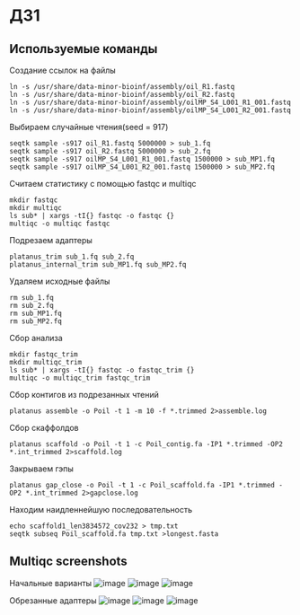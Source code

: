 # ДЗ1
## Используемые команды
Создание ссылок на файлы
```
ln -s /usr/share/data-minor-bioinf/assembly/oil_R1.fastq
ln -s /usr/share/data-minor-bioinf/assembly/oil_R2.fastq
ln -s /usr/share/data-minor-bioinf/assembly/oilMP_S4_L001_R1_001.fastq
ln -s /usr/share/data-minor-bioinf/assembly/oilMP_S4_L001_R2_001.fastq
```    
Выбираем случайные чтения(seed = 917)
```
seqtk sample -s917 oil_R1.fastq 5000000 > sub_1.fq
seqtk sample -s917 oil_R2.fastq 5000000 > sub_2.fq
seqtk sample -s917 oilMP_S4_L001_R1_001.fastq 1500000 > sub_MP1.fq
seqtk sample -s917 oilMP_S4_L001_R2_001.fastq 1500000 > sub_MP2.fq
```        
Считаем статистику с помощью fastqc и multiqc
```
mkdir fastqc
mkdir multiqc
ls sub* | xargs -tI{} fastqc -o fastqc {}
multiqc -o multiqc fastqc
```   
Подрезаем адаптеры
```
platanus_trim sub_1.fq sub_2.fq
platanus_internal_trim sub_MP1.fq sub_MP2.fq
```   
Удаляем исходные файлы
```
rm sub_1.fq
rm sub_2.fq
rm sub_MP1.fq
rm sub_MP2.fq
```    
Сбор анализа
```
mkdir fastqc_trim
mkdir multiqc_trim
ls sub* | xargs -tI{} fastqc -o fastqc_trim {}
multiqc -o multiqc_trim fastqc_trim
```     
Сбор контигов из подрезанных чтений
```
platanus assemble -o Poil -t 1 -m 10 -f *.trimmed 2>assemble.log
```     
Сбор скаффолдов
```
platanus scaffold -o Poil -t 1 -c Poil_contig.fa -IP1 *.trimmed -OP2 *.int_trimmed 2>scaffold.log
```   
Закрываем гэпы
```
platanus gap_close -o Poil -t 1 -c Poil_scaffold.fa -IP1 *.trimmed -OP2 *.int_trimmed 2>gapclose.log
```   
Находим наидленнейшую последовательность
```
echo scaffold1_len3834572_cov232 > tmp.txt
seqtk subseq Poil_scaffold.fa tmp.txt >longest.fasta
```
## Multiqc screenshots
Начальные варианты
![image](https://user-images.githubusercontent.com/55449081/138959676-79aec7c4-7006-47c1-9c09-7cdac27466a2.png)
![image](https://user-images.githubusercontent.com/55449081/138959771-bf64d99e-fbcf-4af3-8026-ded254eb1315.png)
![image](https://user-images.githubusercontent.com/55449081/138959846-29ffc01a-d778-4084-8f33-dce5307ca695.png)

Обрезанные адаптеры
![image](https://user-images.githubusercontent.com/55449081/138960636-d64f6a87-20a5-4827-a85d-14d7da068dc4.png)
![image](https://user-images.githubusercontent.com/55449081/138960664-40728463-1491-49e3-a21b-83334a111255.png)
![image](https://user-images.githubusercontent.com/55449081/138960849-687e3efa-6b5b-449e-ad11-f4de0bd1b1b3.png)

